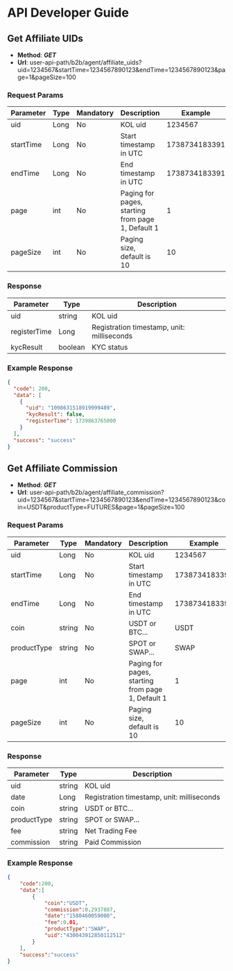 # API Developer Guide

## Get Affiliate UIDs
  - **Method**: ***GET***
  - **Url**: user-api-path/b2b/agent/affiliate_uids?uid=1234567&startTime=1234567890123&endTime=1234567890123&page=1&pageSize=100
  
### Request Params
    
|  Parameter  |     Type    |  Mandatory  | Description |   Example   |
|-------------|-------------|-------------|-------------|-------------|
|  uid   |  Long  |  No    | KOL uid     |  1234567    |
|  startTime  |  Long  |  No    | Start timestamp in UTC     |  1738734183391    |
|  endTime    |  Long  |  No    | End timestamp in UTC     |  1738734183391    |
|  page    |  int  |  No    | Paging for pages, starting from page 1, Default 1     |  1    |
|  pageSize    |  int  |  No    | Paging size, default is 10     |  10    |

### Response 

|  Parameter  |     Type     | Description |
|-------------|--------------|--------------|
|  uid   |  string      |   KOL uid    |
|  registerTime  |  Long  |  Registration timestamp, unit: milliseconds    |
|  kycResult    |  boolean  |  KYC status    |

### Example Response

```json
{
  "code": 200,
  "data": [
    {
      "uid": "1098631518919999489",
      "kycResult": false,
      "registerTime": 1739863765000
    }
  ],
  "success": "success"
}
```

## Get Affiliate Commission
  - **Method**: ***GET***
  - **Url**: user-api-path/b2b/agent/affiliate_commission?uid=1234567&startTime=1234567890123&endTime=1234567890123&coin=USDT&productType=FUTURES&page=1&pageSize=100
  
### Request Params
    
|  Parameter  |     Type    |  Mandatory  | Description |   Example   |
|-------------|-------------|-------------|-------------|-------------|
|  uid   |  Long  |  No    | KOL uid     |  1234567    |
|  startTime  |  Long  |  No    | Start timestamp in UTC     |  1738734183391    |
|  endTime    |  Long  |  No    | End timestamp in UTC     |  1738734183391    |
| coin |  string  |  No  |  USDT or BTC... |  USDT  |
|  productType  |  string  |  No  |  SPOT or SWAP...  |  SWAP  |
|  page    |  int  |  No    | Paging for pages, starting from page 1, Default 1     |  1    |
|  pageSize    |  int  |  No    | Paging size, default is 10     |  10    |

### Response 

|  Parameter  |     Type     | Description |
|-------------|--------------|--------------|
|  uid   |  string      |   KOL uid    |
|  date  |  Long  |  Registration timestamp, unit: milliseconds    |
|  coin    |  string  |  USDT or BTC...  |
|  productType  | string  |  SPOT or SWAP...  |
|  fee  |  string  |  Net Trading Fee  |
|  commission  |  string  |  Paid Commission  |

### Example Response

```json
{
    "code":200,
    "data":[
        {
            "coin":"USDT",
            "commission":0.2937887,
            "date":"1580460059000",
            "fee":0.01,
            "productType":"SWAP",
            "uid":"430043912850112512"
        }
    ],
    "success":"success"
}
```

